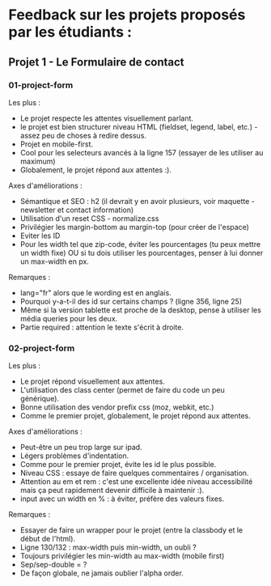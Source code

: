 # Feedback sur les projets proposés par les étudiants :

## Projet 1 - Le Formulaire de contact

### 01-project-form

Les plus : 

- Le projet respecte les attentes visuellement parlant.
- le projet est bien structurer niveau HTML (fieldset, legend, label, etc.) - assez peu de choses à redire dessus.
- Projet en mobile-first.
- Cool pour les selecteurs avancés à la ligne 157 (essayer de les utiliser au maximum)
- Globalement, le projet répond aux attentes :).


Axes d'améliorations : 
- Sémantique et SEO : h2 (il devrait y en avoir plusieurs, voir maquette - newsletter et contact information)
- Utilisation d'un reset CSS - normalize.css
- Privilégier les margin-bottom au margin-top (pour créer de l'espace)
- Eviter les ID
- Pour les width tel que zip-code, éviter les pourcentages (tu peux mettre un width fixe) OU si tu dois utiliser les pourcentages, penser à lui donner un max-width en px.


Remarques : 

- lang="fr" alors que le wording est en anglais.
- Pourquoi y-a-t-il des id sur certains champs ? (ligne 356, ligne 25)
- Même si la version tablette est proche de la desktop, pense à utiliser les média queries pour les deux.
- Partie required : attention le texte s'écrit à droite.

### 02-project-form

Les plus :
- Le projet répond visuellement aux attentes.
- L'utilisation des class center (permet de faire du code un peu générique).
- Bonne utilisation des vendor prefix css (moz, webkit, etc.)
- Comme le premier projet, globalement, le projet répond aux attentes.

Axes d'améliorations :
- Peut-être un peu trop large sur ipad.
- Légers problèmes d'indentation.
- Comme pour le premier projet, évite les id le plus possible.
- Niveau CSS : essaye de faire quelques commentaires / organisation.
- Attention au em et rem : c'est une excellente idée niveau accessibilité mais ça peut rapidement devenir difficile à maintenir :).
- input avec un width en % : à éviter, préfère des valeurs fixes.

Remarques :
- Essayer de faire un wrapper pour le projet (entre la classbody et le début de l'html).
- Ligne 130/132 : max-width puis min-width, un oubli ?
- Toujours privilégier les min-width au max-width (mobile first)
- Sep/sep-double = ?
- De façon globale, ne jamais oublier l'alpha order.


